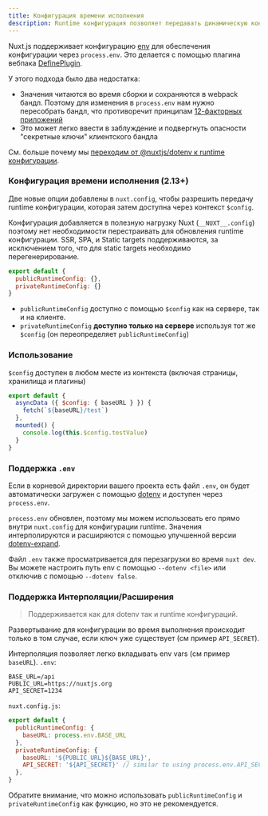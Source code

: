 ```yaml
---
title: Конфигурация времени исполнения
description: Runtime конфигурация позволяет передавать динамическую конфигурацию и переменные среды в контекст nuxt
---
```


Nuxt.js поддерживает конфигурацию [env](/api/configuration-env) для обеспечения конфигурации через `process.env`. Это делается с помощью плагина вебпака [DefinePlugin](https://webpack.js.org/plugins/define-plugin/).

У этого подхода было два недостатка:
- Значения читаются во время сборки и сохраняются в webpack бандл. Поэтому для изменения в `process.env` нам нужно пересобрать бандл, что противоречит принципам [12-факторных приложений](https://12factor.net/) 
- Это может легко ввести в заблуждение и подвергнуть опасности "секретные ключи" клиентского бандла 


См. больше почему мы [переходим от @nuxtjs/dotenv к runtime конфигурации](/blog/moving-from-nuxtjs-dotenv-to-runtime-config).

### Конфигурация времени исполнения (2.13+)

Две новые опции добавлены в `nuxt.config`, чтобы разрешить передачу runtime конфигурации, которая затем доступна через контекст `$config`.

Конфигурация добавляется в полезную нагрузку Nuxt (`__NUXT__.config`) поэтому нет необходимости перестраивать для обновления runtime конфигурации. SSR, SPA, и Static targets поддерживаются, за исключением того, что для static targets необходимо перегенерирование.

```js
export default {
  publicRuntimeConfig: {},
  privateRuntimeConfig: {}
}
```

- `publicRuntimeConfig` доступно с помощью `$config` как на сервере, так и на клиенте.
- `privateRuntimeConfig` **доступно только на сервере** используя тот же `$config` (он переопределяет `publicRuntimeConfig`)

### Использование

`$config` доступен в любом месте из контекста (включая страницы, хранилища и плагины)

```js
export default {
  asyncData ({ $config: { baseURL } }) {
    fetch(`${baseURL}/test`)
  },
  mounted() {
    console.log(this.$config.testValue)
  }
}
```

### Поддержка `.env`

Если в корневой директории вашего проекта есть файл `.env`, он будет автоматически загружен с помощью [dotenv](https://github.com/motdotla/dotenv) и доступен через `process.env`.

`process.env` обновлен, поэтому мы можем использовать его прямо внутри `nuxt.config` для конфигурации runtime. Значения интерполируются и расширяются с помощью улучшенной версии [dotenv-expand](https://github.com/motdotla/dotenv-expand).

Файл `.env` также просматривается для перезагрузки во время `nuxt dev`. Вы можете настроить путь env с помощью `--dotenv <file>` или отключив с помощью `--dotenv false`.

### Поддержка Интерполяции/Расширения

> Поддерживается как для dotenv так и runtime конфигураций.

Развертывание для конфигурации во время выполнения происходит только в том случае, если ключ уже существует (см пример `API_SECRET`).

Интерполяция позволяет легко вкладывать env vars (см пример `baseURL`). 
`.env`:

```config
BASE_URL=/api
PUBLIC_URL=https://nuxtjs.org
API_SECRET=1234
```

`nuxt.config.js`:

```js
export default {
  publicRuntimeConfig: {
    baseURL: process.env.BASE_URL
  },
  privateRuntimeConfig: {
    baseURL: '${PUBLIC_URL}${BASE_URL}',
    API_SECRET: '${API_SECRET}' // similar to using process.env.API_SECRET
  },
}
```

Обратите внимание, что можно использовать `publicRuntimeConfig` и `privateRuntimeConfig` как функцию, но это не рекомендуется.
